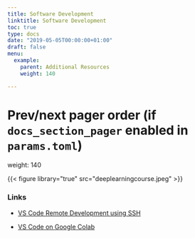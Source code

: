 ```yaml
---
title: Software Development
linktitle: Software Development
toc: true
type: docs
date: "2019-05-05T00:00:00+01:00"
draft: false
menu:
  example:
    parent: Additional Resources
    weight: 140

---
```

# Prev/next pager order (if `docs_section_pager` enabled in `params.toml`)
weight: 140

{{< figure library="true" src="deeplearningcourse.jpeg" >}}

### Links

* [VS Code Remote Development using SSH](https://code.visualstudio.com/docs/remote/ssh)

* [VS Code on Google Colab](https://amitness.com/vscode-on-colab)
